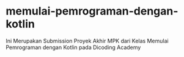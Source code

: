 # memulai-pemrograman-dengan-kotlin
Ini Merupakan Submission Proyek Akhir MPK dari Kelas Memulai Pemrograman dengan Kotlin pada Dicoding Academy
